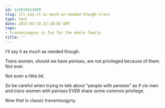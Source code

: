 ```yaml
---
id: 114078423909
slug: ill-say-it-as-much-as-needed-though-trans
type: text
date: 2015-03-19 22:18:02 GMT
tags:
- transmisogyny is fun for the whole family
title: ''
---
```

I'll say it as much as needed though. 

Trans women, should we have penises, are not privileged because of them. Not ever. 

Not even a little bit. 

So be careful when trying to talk about "people with penises" as if cis men and trans women with penises EVER share some common privilege. 

Now _that_ is classic transmisogyny.